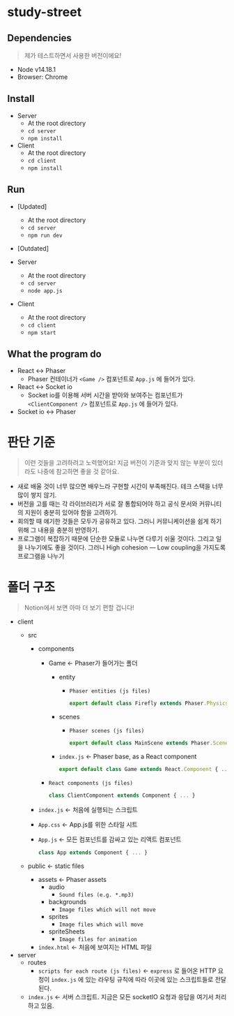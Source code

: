 # study-street

## Dependencies

> 제가 테스트하면서 사용한 버전이에요!

- Node v14.18.1
- Browser: Chrome

## Install

- Server
    - At the root directory
    - `cd server`
    - `npm install`
- Client
    - At the root directory
    - `cd client`
    - `npm install`

## Run

- [Updated]
    - At the root directory
    - `cd server`
    - `npm run dev`

- [Outdated]
- Server
    - At the root directory
    - `cd server`
    - `node app.js`
- Client
    - At the root directory
    - `cd client`
    - `npm start`



## What the program do

- React ↔ Phaser
    - Phaser 컨테이너가 `<Game />` 컴포넌트로 `App.js` 에 들어가 있다.
- React ↔ Socket io
    - Socket io를 이용해 서버 시간을 받아와 보여주는 컴포넌트가 `<ClientComponent />` 컴포넌트로 `App.js` 에 들어가 있다.
- Socket io ↔ Phaser


# 판단 기준

> 이런 것들을 고려하려고 노력했어요! 지금 버전이 기준과 맞지 않는 부분이 있더라도 나중에 참고하면 좋을 것 같아요.
> 
- 새로 배울 것이 너무 많으면 배우느라 구현할 시간이 부족해진다. 테크 스택을 너무 많이 쌓지 않기.
- 버전을 고를 때는 각 라이브러리가 서로 잘 통합되어야 하고 공식 문서와 커뮤니티의 지원이 충분히 있어야 함을 고려하기.
- 회의할 때 얘기한 것들은 모두가 공유하고 있다. 그러니 커뮤니케이션을 쉽게 하기 위해 그 내용을 충분히 반영하기.
- 프로그램이 복잡하기 때문에 단순한 모듈로 나누면 다루기 쉬울 것이다. 그리고 일을 나누기에도 좋을 것이다. 그러니 High cohesion — Low coupling을 가지도록 프로그램을 나누기

# 폴더 구조

> Notion에서 보면 아마 더 보기 편할 겁니다!

- client
    - src
        - components
            - Game ← Phaser가 들어가는 폴더
                - entity
                    - `Phaser entities (js files)`
                        
                        ```jsx
                        export default class Firefly extends Phaser.Physics.Arcade.Sprite { ... }
                        ```
                        
                - scenes
                    - `Phaser scenes (js files)`
                        
                        ```jsx
                        export default class MainScene extends Phaser.Scene { ... }	
                        ```
                        
                - `index.js` ← Phaser base, as a React component
                    
                    ```jsx
                    export default class Game extends React.Component { ... }
                    ```
                    
            - `React components (js files)`
                
                ```jsx
                class ClientComponent extends Component { ... }
                ```
                
        - `index.js` ← 처음에 실행되는 스크립트
        - `App.css` ← App.js를 위한 스타일 시트
        - `App.js` ← 모든 컴포넌트를 감싸고 있는 리액트 컴포넌트
            
            ```jsx
            class App extends Component { ... }
            ```
            
    - public ← static files
        - assets ← Phaser assets
            - audio
                - `Sound files (e.g. *.mp3)`
            - backgrounds
                - `Image files which will not move`                    
            - sprites
                - `Image files which will move`
            - spriteSheets
                - `Image files for animation`
        - `index.html`  ← 처음에 보여지는 HTML 파일
- server
    - routes
        - `scripts for each route (js files)` ← `express` 로 들어온 HTTP 요청이 `index.js` 에 있는 라우팅 규칙에 따라 이곳에 있는 스크립트들로 전달된다.
    - `index.js` ← 서버 스크립트. 지금은 모든 socketIO 요청과 응답을 여기서 처리하고 있음.